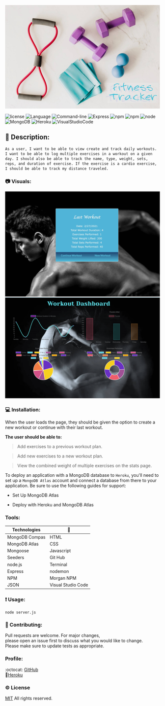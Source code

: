 

 <img src ="./public/images/pexels.jpg">

![license](https://img.shields.io/badge/license-MIT-blue.svg)
![Language](https://img.shields.io/badge/Languages-HTML,CSS,Jquery,Nodes-violet.svg)
![Command-line](https://img.shields.io/badge/Command-line-blueviolet.svg)
![Express](https://img.shields.io/badge/Express-turquoise.svg)
![npm](https://img.shields.io/badge/npm-red.svg)
![npm](https://img.shields.io/badge/npm-install-grey.svg)
![node](https://img.shields.io/badge/node-green.svg)
![MongoDB](https://img.shields.io/badge/MongoDB-yellow.svg)
![Heroku](https://img.shields.io/badge/Heroku-orange.svg)
![VisualStudioCode](https://img.shields.io/badge/VSC-darkblue.svg)

## :memo: Description:

```
As a user, I want to be able to view create and track daily workouts. I want to be able to log multiple exercises in a workout on a given day. I should also be able to track the name, type, weight, sets, reps, and duration of exercise. If the exercise is a cardio exercise, I should be able to track my distance traveled.
```

### :camera: Visuals:

 ![image](./public/images/last-workout.png) <br>
 ![image](./public/images/dashboard.png)


### :computer: Installation:

When the user loads the page, they should be given the option to create a new workout or continue with their last workout.

**The user should be able to:**

> Add exercises to a previous workout plan.

> Add new exercises to a new workout plan.

> View the combined weight of multiple exercises on the stats page.

To deploy an application with a MongoDB database to `Heroku`, you'll need to set up a `MongoDB Atlas` account and connect a database from there to your application. Be sure to use the following guides for support:

- Set Up MongoDB Atlas

- Deploy with Heroku and MongoDB Atlas


### Tools:

|  Technologies  | :floppy_disk:      |
---------------- | -------------------| 
MongoDB Compas   | HTML               |
MongoDB Atlas    | CSS                |
Mongoose         | Javascript         |       
Seeders          | Git Hub            |
node.js          | Terminal           |
Express          | nodemon            |
NPM              | Morgan NPM         |
JSON             | Visual Studio Code |
     

### :exclamation: Usage:

`node server.js`

### :wave: Contributing:

Pull requests are welcome. For major changes,<br>
please open an issue first to discuss what you would like to change.<br>
Please make sure to update tests as appropriate.

###  Profile:

:octocat: [GitHub](https://github.com/adpir/Workout_Tracker)<br>
:purple_heart:[Heroku](https://nameless-badlands-86963.herokuapp.com/)


### :copyright: License

[MIT](https://github.com/adpir/Workout_Tracker/blob/main/LICENSE) All rights reserved.
